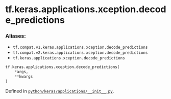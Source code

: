 <div itemscope itemtype="http://developers.google.com/ReferenceObject">
<meta itemprop="name" content="tf.keras.applications.xception.decode_predictions" />
<meta itemprop="path" content="Stable" />
</div>

# tf.keras.applications.xception.decode_predictions



### Aliases:

* `tf.compat.v1.keras.applications.xception.decode_predictions`
* `tf.compat.v2.keras.applications.xception.decode_predictions`
* `tf.keras.applications.xception.decode_predictions`

``` python
tf.keras.applications.xception.decode_predictions(
    *args,
    **kwargs
)
```



Defined in [`python/keras/applications/__init__.py`](/code/stable/tensorflow/python/keras/applications/__init__.py).

<!-- Placeholder for "Used in" -->
